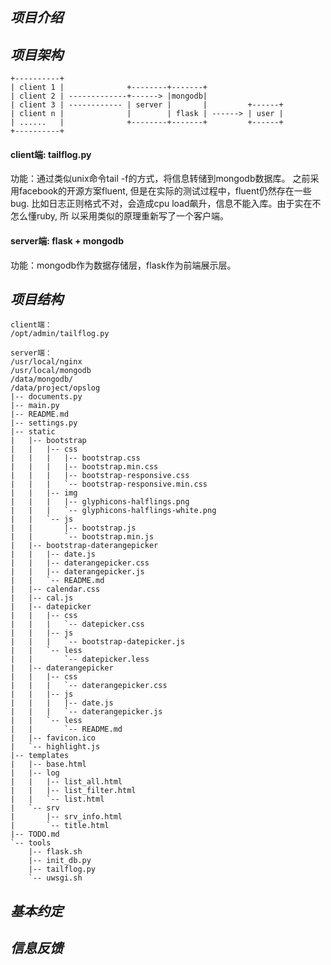 ## _项目介绍_

## _项目架构_

    +----------+
    | client 1 |              +--------+-------+
    | client 2 | -------------+------> |mongodb|
    | client 3 | ------------ | server |       |         +------+
    | client n |              |        | flask | ------> | user |
    | ......   |              +--------+-------+         +------+
    +----------+

#### client端: tailflog.py
功能：通过类似unix命令tail -f的方式，将信息转储到mongodb数据库。
之前采用facebook的开源方案fluent, 但是在实际的测试过程中，fluent仍然存在一些bug.
比如日志正则格式不对，会造成cpu load飙升，信息不能入库。由于实在不怎么懂ruby, 所
以采用类似的原理重新写了一个客户端。

#### server端: flask + mongodb
功能：mongodb作为数据存储层，flask作为前端展示层。

## _项目结构_

    client端：
    /opt/admin/tailflog.py 

    server端：
    /usr/local/nginx
    /usr/local/mongodb
    /data/mongodb/
    /data/project/opslog
    |-- documents.py
    |-- main.py
    |-- README.md
    |-- settings.py
    |-- static
    |   |-- bootstrap
    |   |   |-- css
    |   |   |   |-- bootstrap.css
    |   |   |   |-- bootstrap.min.css
    |   |   |   |-- bootstrap-responsive.css
    |   |   |   `-- bootstrap-responsive.min.css
    |   |   |-- img
    |   |   |   |-- glyphicons-halflings.png
    |   |   |   `-- glyphicons-halflings-white.png
    |   |   `-- js
    |   |       |-- bootstrap.js
    |   |       `-- bootstrap.min.js
    |   |-- bootstrap-daterangepicker
    |   |   |-- date.js
    |   |   |-- daterangepicker.css
    |   |   |-- daterangepicker.js
    |   |   `-- README.md
    |   |-- calendar.css
    |   |-- cal.js
    |   |-- datepicker
    |   |   |-- css
    |   |   |   `-- datepicker.css
    |   |   |-- js
    |   |   |   `-- bootstrap-datepicker.js
    |   |   `-- less
    |   |       `-- datepicker.less
    |   |-- daterangepicker
    |   |   |-- css
    |   |   |   `-- daterangepicker.css
    |   |   |-- js
    |   |   |   |-- date.js
    |   |   |   `-- daterangepicker.js
    |   |   `-- less
    |   |       `-- README.md
    |   |-- favicon.ico
    |   `-- highlight.js
    |-- templates
    |   |-- base.html
    |   |-- log
    |   |   |-- list_all.html
    |   |   |-- list_filter.html
    |   |   `-- list.html
    |   `-- srv
    |       |-- srv_info.html
    |       `-- title.html
    |-- TODO.md
    `-- tools
        |-- flask.sh
        |-- init_db.py
        |-- tailflog.py
        `-- uwsgi.sh

## _基本约定_

## _信息反馈_
